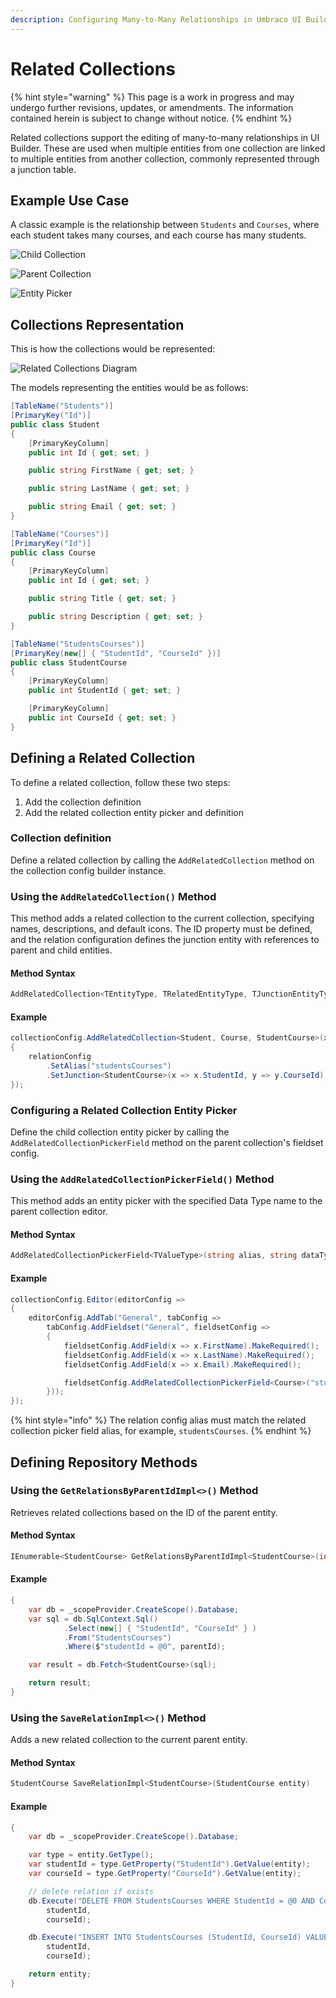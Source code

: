```yaml
---
description: Configuring Many-to-Many Relationships in Umbraco UI Builder
---
```


# Related Collections

{% hint style="warning" %}
This page is a work in progress and may undergo further revisions, updates, or amendments. The information contained herein is subject to change without notice.
{% endhint %}

Related collections support the editing of many-to-many relationships in UI Builder. These are used when multiple entities from one collection are linked to multiple entities from another collection, commonly represented through a junction table.

## Example Use Case

A classic example is the relationship between `Students` and `Courses`, where each student takes many courses, and each course has many students.

![Child Collection](../images/related_collections_child.png)

![Parent Collection](../images/related_collections_parent.png)

![Entity Picker](../images/entity_picker_config.png)

## Collections Representation

This is how the collections would be represented:

![Related Collections Diagram](../images/related_collections_diagram.png)

The models representing the entities would be as follows:

```csharp
[TableName("Students")]
[PrimaryKey("Id")]
public class Student
{
    [PrimaryKeyColumn]
    public int Id { get; set; }

    public string FirstName { get; set; }

    public string LastName { get; set; }

    public string Email { get; set; }
}
```

```csharp
[TableName("Courses")]
[PrimaryKey("Id")]
public class Course
{
    [PrimaryKeyColumn]
    public int Id { get; set; }

    public string Title { get; set; }

    public string Description { get; set; }
}
```

```csharp
[TableName("StudentsCourses")]
[PrimaryKey(new[] { "StudentId", "CourseId" })]
public class StudentCourse
{
    [PrimaryKeyColumn]
    public int StudentId { get; set; }

    [PrimaryKeyColumn]
    public int CourseId { get; set; }
}
```

## Defining a Related Collection

To define a related collection, follow these two steps:

1. Add the collection definition
2. Add the related collection entity picker and definition

### Collection definition

Define a related collection by calling the `AddRelatedCollection` method on the collection config builder instance.

### Using the `AddRelatedCollection()` Method

This method adds a related collection to the current collection, specifying names, descriptions, and default icons. The ID property must be defined, and the relation configuration defines the junction entity with references to parent and child entities.

#### Method Syntax

```cs
AddRelatedCollection<TEntityType, TRelatedEntityType, TJunctionEntityType>(Expression<Func<TRelatedEntityType, object>> idPropertyExpression, string nameSingular, string namePlural, Action<RelationConfigBuilder<TBuilder, TEntity, TRelatedEntityType, TJunctionEntityType>> relationConfig)
```

#### Example

```csharp
collectionConfig.AddRelatedCollection<Student, Course, StudentCourse>(x => x.Id, "Student Course", "Students Courses", relationConfig =>
{
    relationConfig
        .SetAlias("studentsCourses")
        .SetJunction<StudentCourse>(x => x.StudentId, y => y.CourseId);
});
```

### Configuring a Related Collection Entity Picker

Define the child collection entity picker by calling the `AddRelatedCollectionPickerField` method on the parent collection's fieldset config.

### Using the `AddRelatedCollectionPickerField()` Method

This method adds an entity picker with the specified Data Type name to the parent collection editor.

#### Method Syntax

```cs
AddRelatedCollectionPickerField<TValueType>(string alias, string dataTypeName, string label)
```

#### Example

```csharp
collectionConfig.Editor(editorConfig =>
{
    editorConfig.AddTab("General", tabConfig =>
        tabConfig.AddFieldset("General", fieldsetConfig =>
        {
            fieldsetConfig.AddField(x => x.FirstName).MakeRequired();
            fieldsetConfig.AddField(x => x.LastName).MakeRequired();
            fieldsetConfig.AddField(x => x.Email).MakeRequired();

            fieldsetConfig.AddRelatedCollectionPickerField<Course>("studentsCourses", "Courses Related Picker", "Courses");
        }));
});
```

{% hint style="info" %}
The relation config alias must match the related collection picker field alias, for example, `studentsCourses`.
{% endhint %}

## Defining Repository Methods

### Using the `GetRelationsByParentIdImpl<>()` Method

Retrieves related collections based on the ID of the parent entity.

#### Method Syntax

```cs
IEnumerable<StudentCourse> GetRelationsByParentIdImpl<StudentCourse>(int parentId, string relationAlias)
```

#### Example

```csharp
{
    var db = _scopeProvider.CreateScope().Database;
    var sql = db.SqlContext.Sql()
            .Select(new[] { "StudentId", "CourseId" } )
            .From("StudentsCourses")
            .Where($"studentId = @0", parentId);

    var result = db.Fetch<StudentCourse>(sql);

    return result;
}
```

### Using the `SaveRelationImpl<>()` Method

Adds a new related collection to the current parent entity.

#### Method Syntax

```cs
StudentCourse SaveRelationImpl<StudentCourse>(StudentCourse entity)
```

#### Example

```csharp
{
    var db = _scopeProvider.CreateScope().Database;

    var type = entity.GetType();
    var studentId = type.GetProperty("StudentId").GetValue(entity);
    var courseId = type.GetProperty("CourseId").GetValue(entity);

    // delete relation if exists
    db.Execute("DELETE FROM StudentsCourses WHERE StudentId = @0 AND CourseId = @1",
        studentId,
        courseId);

    db.Execute("INSERT INTO StudentsCourses (StudentId, CourseId) VALUES (@0, @1)",
        studentId,
        courseId);

    return entity;
}
```

